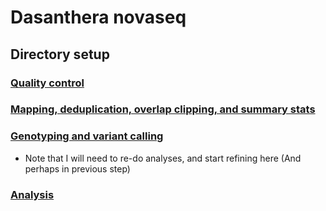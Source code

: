 # Dasanthera novaseq

## Directory setup
### [Quality control](1_QC/)
### [Mapping, deduplication, overlap clipping, and summary stats](2_mapping_and_filtering/)
### [Genotyping and variant calling](https://github.com/benstemon/dasanthera_novaseq/tree/main/bcftools_genotyping)
* Note that I will need to re-do analyses, and start refining here (And perhaps in previous step)

### [Analysis](https://github.com/benstemon/dasanthera_novaseq/tree/main/analysis)

